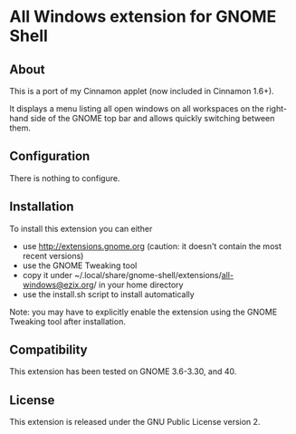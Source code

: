 All Windows extension for GNOME Shell
=====================================

About
-----
This is a port of my Cinnamon applet (now included in Cinnamon 1.6+).

It displays a menu listing all open windows on all workspaces on the right-hand side of the GNOME top bar and allows quickly switching between them.

Configuration
-------------
There is nothing to configure.

Installation
------------
To install this extension you can either
 * use http://extensions.gnome.org (caution: it doesn't contain the most recent versions)
 * use the GNOME Tweaking tool
 * copy it under ~/.local/share/gnome-shell/extensions/all-windows@ezix.org/ in your home directory
 * use the install.sh script to install automatically

Note: you may have to explicitly enable the extension using the GNOME Tweaking tool after installation.

Compatibility
-------------
This extension has been tested on GNOME 3.6-3.30, and 40.

License
-------
This extension is released under the GNU Public License version 2.
